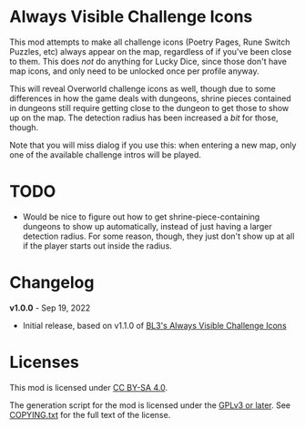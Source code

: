 Always Visible Challenge Icons
==============================

This mod attempts to make all challenge icons (Poetry Pages, Rune Switch Puzzles, etc)
always appear on the map, regardless of if you've been close to them.  This does
*not* do anything for Lucky Dice, since those don't have map icons, and only need to
be unlocked once per profile anyway.

This will reveal Overworld challenge icons as well, though due to some
differences in how the game deals with dungeons, shrine pieces contained in
dungeons still require getting close to the dungeon to get those to show up on
the map.  The detection radius has been increased a *bit* for those, though.

Note that you will miss dialog if you use this: when entering a new map, only one of
the available challenge intros will be played.

TODO
====

* Would be nice to figure out how to get shrine-piece-containing dungeons to
  show up automatically, instead of just having a larger detection radius.  For
  some reason, though, they just don't show up at all if the player starts out
  inside the radius.

Changelog
=========

**v1.0.0** - Sep 19, 2022
 * Initial release, based on v1.1.0 of
   [BL3's Always Visible Challenge Icons](https://github.com/BLCM/bl3mods/wiki/Always%20Visible%20Challenge%20Icons)
 
Licenses
========

This mod is licensed under [CC BY-SA 4.0](https://creativecommons.org/licenses/by-sa/4.0/).

The generation script for the mod is licensed under the
[GPLv3 or later](https://www.gnu.org/licenses/quick-guide-gplv3.html).
See [COPYING.txt](../../COPYING.txt) for the full text of the license.

